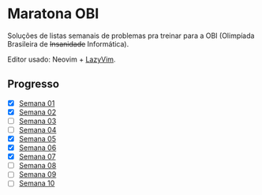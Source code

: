 # Maratona OBI

Soluções de listas semanais de problemas pra treinar para a OBI (Olimpíada Brasileira de ~~Insanidade~~ Informática).

Editor usado: Neovim + [LazyVim](https://github.com/LazyVim/LazyVim).

## Progresso
- [x] [Semana 01](semana01/)
- [x] [Semana 02](semana02/)
- [ ] [Semana 03](semana03/)
- [ ] [Semana 04](semana04/)
- [x] [Semana 05](semana05/)
- [x] [Semana 06](semana06/)
- [x] [Semana 07](semana07/)
- [ ] [Semana 08](semana08/)
- [ ] [Semana 09](semana09/)
- [ ] [Semana 10](semana10/)

